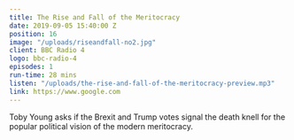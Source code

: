 ```yaml
---
title: The Rise and Fall of the Meritocracy
date: 2019-09-05 15:40:00 Z
position: 16
image: "/uploads/riseandfall-no2.jpg"
client: BBC Radio 4
logo: bbc-radio-4
episodes: 1
run-time: 28 mins
listen: "/uploads/the-rise-and-fall-of-the-meritocracy-preview.mp3"
link: https://www.google.com
---
```


Toby Young asks if the Brexit and Trump votes signal the death knell for the popular political vision of the modern meritocracy.